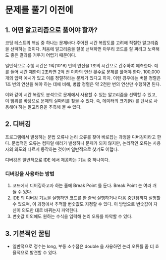 # 문제를 풀기 이전에

## 1. 어떤 알고리즘으로 풀어야 할까?
코딩 테스트의 핵심 중 하나는 문제바다 주어진 시간 복잡도를 고려해 적절한 알고리즘을 선택하는 것이다. 처음에 알고리즘을 잘못 선택하면 아무리 코드를 잘 짜려고 노력해도 좋은 결과를 거두기 어렵기 때문이다.

일반적으로 수행 시간은 1억(10^8) 번의 연산을 1초의 시간으로 간주하여 예측한다. 예를 들어 시간 제한이 2초라면 2억 번 이하의 연산 횟수로 문제를 풀어야 한다. 100,000 개의 입력 예시가 있고 이를 정렬하라는 문제가 있다고 하자. 이런 경우에는 버블 정렬은 1조 번의 연산을 해야 하는 데에 비해, 병합 정렬은 약 2천만 번의 연산만 수행하면 된다.

이와 같이 시간 복잡도 분석으로 문제에서 사용할 수 있는 알고리즘을 선택할 수 있고, 이 범위를 바탕으로 문제의 실마리를 찾을 수 있다. 즉, 데이터의 크기(N) 를 단서로 사용해야 하는 알고리즘을 추측해 볼 수 있다.

## 2. 디버깅
프로그램에서 발생하는 문법 오류나 논리 오류를 찾아 바로잡는 과정을 디버깅이라고 한다. 문법적인 오류는 컴파일 에러가 발생하니 문제가 되지 않지만, 논리적인 오류는 사용자의 의도와 다르게 동작하는 것이며 일반적으로 찾기도 어렵다.

디버깅은 일반적으로 IDE 에서 제공하는 기능 중 하나이다.

### 디버깅을 사용하는 방법
1. 코드에서 디버깅하고자 하는 줄에 Break Point 를 둔다. Break Point 는 여러 개 둘 수 있다.
2. IDE 의 디버깅 기능을 실행하면 코드를 한 줄씩 실행하거나 다음 중단점까지 실행할 수 있으며, 이 과정에서 추적할 변숫값도 지정할 수 있다. 이 방법으로 변숫값이 자신이 의도한 대로 바뀌는지 파악한다.
3. 변숫값 이외에도 원하는 수식을 입력해 논리 오류를 파악할 수 있다.

## 3. 기본적인 꿀팁
- 일반적으로 정수는 long, 부동 소수점은 double 을 사용하면 논리 오류를 좀 더 효율적으로 발견할 수 있다.